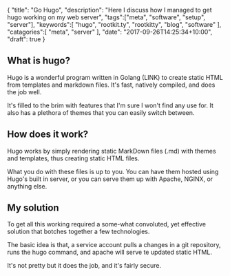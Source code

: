 {
	"title": "Go Hugo",
	"description": "Here I discuss how I managed to get hugo working on my web server",
	"tags":["meta", "software", "setup", "server"],
	"keywords":[
		"hugo",
		"rootkit.ty",
		"rootkitty",
		"blog",
		"software"
	],
	"catagories":[
		"meta",
		"server"
	],
	"date": "2017-09-26T14:25:34+10:00",
	"draft": true
}

## What is hugo?
Hugo is a wonderful program written in Golang (LINK) to create static HTML from templates and markdown files. It's fast, natively compiled, and does the job well.
<!--more-->
It's filled to the brim with features that I'm sure I won't find any use for. It also has a plethora of themes that you can easily switch between.

## How does it work?
Hugo works by simply rendering static MarkDown files (.md) with themes and templates, thus creating static HTML files.

What you do with these files is up to you. You can have them hosted using Hugo's built in server, or you can serve them up with Apache, NGINX, or anything else.

## My solution
To get all this working required a some-what convoluted, yet effective solution that botches together a few technologies.

The basic idea is that, a service account pulls a changes in a git repository, runs the hugo command, and apache will serve te updated static HTML.

It's not pretty but it does the job, and it's fairly secure.
